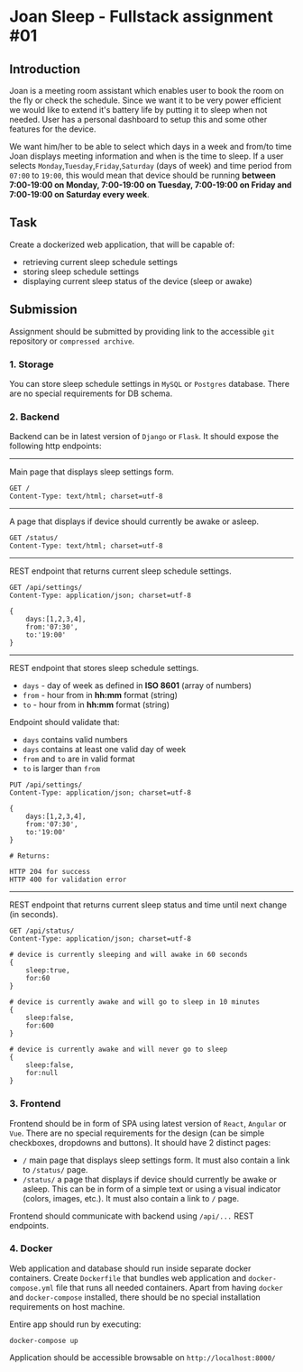 # Joan Sleep - Fullstack assignment #01

## Introduction
Joan is a meeting room assistant which enables user to book the room on the fly or check the schedule. Since we want it to be very power efficient we would like to extend it's battery life by putting it to sleep when not needed. User has a personal dashboard to setup this and some other features for the device.

We want him/her to be able to select which days in a week and from/to time Joan displays meeting information and when is the time to sleep. If a user selects `Monday`,`Tuesday`,`Friday`,`Saturday` (days of week) and time period from `07:00` to `19:00`, this would mean that device should be running __between 7:00-19:00 on Monday, 7:00-19:00 on Tuesday, 7:00-19:00 on Friday and 7:00-19:00 on Saturday every week__.

## Task
Create a dockerized web application, that will be capable of:
- retrieving current sleep schedule settings
- storing sleep schedule settings
- displaying current sleep status of the device (sleep or awake)

## Submission
Assignment should be submitted by providing link to the accessible `git` repository or `compressed archive`.

### 1. Storage
You can store sleep schedule settings in `MySQL` or `Postgres` database. There are no special requirements for DB schema.

### 2. Backend
Backend can be in latest version of `Django` or `Flask`. It should expose the following http endpoints:

---
Main page that displays sleep settings form.
```
GET / 
Content-Type: text/html; charset=utf-8
```
---
A page that displays if device should currently be awake or asleep.
```
GET /status/
Content-Type: text/html; charset=utf-8
```
---
REST endpoint that returns current sleep schedule settings.
```
GET /api/settings/
Content-Type: application/json; charset=utf-8

{
    days:[1,2,3,4],
    from:'07:30',
    to:'19:00'
}
```
---
REST endpoint that stores sleep schedule settings. 

- `days` - day of week as defined in __ISO 8601__ (array of numbers)
- `from` - hour from in __hh:mm__ format (string)
- `to` - hour from in __hh:mm__ format (string)

Endpoint should validate that:
- `days` contains valid numbers
- `days` contains at least one valid day of week
- `from` and `to` are in valid format
- `to` is larger than `from`

```
PUT /api/settings/
Content-Type: application/json; charset=utf-8

{
    days:[1,2,3,4],
    from:'07:30',
    to:'19:00'
}

# Returns:

HTTP 204 for success
HTTP 400 for validation error
```
---
REST endpoint that returns current sleep status and time until next change (in seconds).

```
GET /api/status/
Content-Type: application/json; charset=utf-8

# device is currently sleeping and will awake in 60 seconds
{
    sleep:true,
    for:60
}

# device is currently awake and will go to sleep in 10 minutes
{
    sleep:false,
    for:600
}

# device is currently awake and will never go to sleep
{
    sleep:false,
    for:null
}
```

### 3. Frontend
Frontend should be in form of SPA using latest version of `React`, `Angular` or `Vue`. There are no special requirements for the design (can be simple checkboxes, dropdowns and buttons). It should have 2 distinct pages:

- `/` main page that displays sleep settings form. It must also contain a link to `/status/` page.
- `/status/` a page that displays if device should currently be awake or asleep. This can be in form of a simple text or using a visual indicator (colors, images, etc.). It must also contain a link to `/` page.

Frontend should communicate with backend using `/api/...` REST endpoints.

### 4. Docker
Web application and database should run inside separate docker containers. Create `Dockerfile` that bundles web application and `docker-compose.yml` file that runs all needed containers. 
Apart from having `docker` and `docker-compose` installed, there should be no special installation requirements on host machine.

Entire app should run by executing:
```
docker-compose up
``` 
Application should be accessible browsable on `http://localhost:8000/`